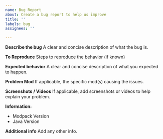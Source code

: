 ```yaml
---
name: Bug Report
about: Create a bug report to help us improve
title: ''
labels: bug
assignees: ''

---
```


**Describe the bug**
A clear and concise description of what the bug is.

**To Reproduce**
Steps to reproduce the behavior (if known)

**Expected behavior**
A clear and concise description of what you expected to happen.

**Problem Mod**
If applicable, the specific mod(s) causing the issues.

**Screenshots / Videos**
If applicable, add screenshots or videos to help explain your problem.

**Information:**
 - Modpack Version
 - Java Version

**Additional info**
Add any other info.
